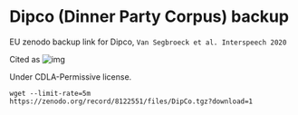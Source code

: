 # Dipco (Dinner Party Corpus) backup 
EU zenodo backup link for Dipco, `Van Segbroeck et al. Interspeech 2020`

Cited as ![img](https://zenodo.org/badge/DOI/10.21437/Interspeech.2020-2800.svg)

Under CDLA-Permissive license.

```shell
wget --limit-rate=5m https://zenodo.org/record/8122551/files/DipCo.tgz?download=1
```
